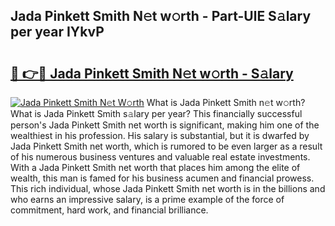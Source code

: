 ## Jada Pinkett Smith N𝚎t w𝚘rth - Part-UlE S𝚊lary per year IYkvP

# <h2><a href="http://gc3k07.nevu.top/?p=Jada+Pinkett+Smith">🔗 👉🔴 Jada Pinkett Smith N𝚎t w𝚘rth - S𝚊lary</a></h2>

[![Jada Pinkett Smith N𝚎t W𝚘rth](https://i.imgur.com/Oavwk0R.jpeg)](http://gc3k07.nevu.top/?p=Jada+Pinkett+Smith)
What is Jada Pinkett Smith n𝚎t w𝚘rth? What is Jada Pinkett Smith s𝚊lary per year?
This financially successful person's Jada Pinkett Smith net worth is significant, making him one of the wealthiest in his profession. His salary is substantial, but it is dwarfed by Jada Pinkett Smith net worth, which is rumored to be even larger as a result of his numerous business ventures and valuable real estate investments. With a Jada Pinkett Smith net worth that places him among the elite of wealth, this man is famed for his business acumen and financial prowess. This rich individual, whose Jada Pinkett Smith net worth is in the billions and who earns an impressive salary, is a prime example of the force of commitment, hard work, and financial brilliance.
